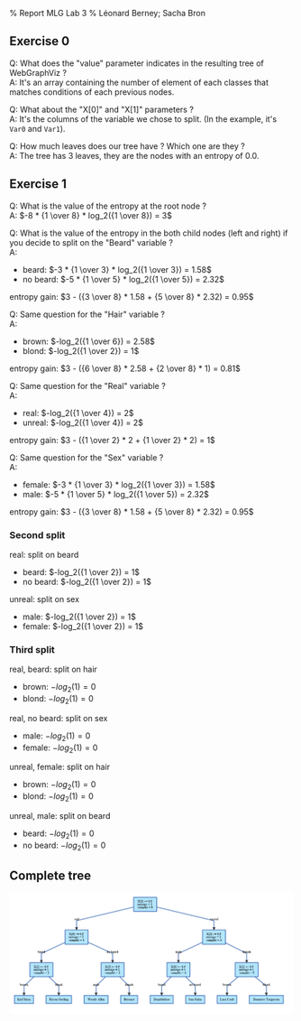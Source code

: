 % Report MLG Lab 3
% Léonard Berney; Sacha Bron

## Exercise 0

Q: What does the "value" parameter indicates in the resulting tree of WebGraphViz ?  
A: It's an array containing the number of element of each classes that matches conditions of each previous nodes.

Q: What about the "X[0]" and "X[1]" parameters ?  
A: It's the columns of the variable we chose to split. (In the example, it's `Var0` and `Var1`).

Q: How much leaves does our tree have ? Which one are they ?  
A: The tree has 3 leaves, they are the nodes with an entropy of 0.0.

## Exercise 1

Q: What is the value of the entropy at the root node ?  
A: $-8 * {1 \over 8} * log_2({1 \over 8}) = 3$

Q: What is the value of the entropy in the both child nodes (left and right) if you decide to split on the "Beard" variable ?  
A:

* beard: $-3 * {1 \over 3} * log_2({1 \over 3}) = 1.58$  
* no beard: $-5 * {1 \over 5} * log_2({1 \over 5}) = 2.32$

entropy gain: $3 - ({3 \over 8} * 1.58 + {5 \over 8} * 2.32) = 0.95$

Q: Same question for the "Hair" variable ?  
A:

* brown: $-log_2({1 \over 6}) = 2.58$
* blond: $-log_2({1 \over 2}) = 1$

entropy gain: $3 - ({6 \over 8} * 2.58 + {2 \over 8} * 1) = 0.81$

Q: Same question for the "Real" variable ?  
A:

* real: $-log_2({1 \over 4}) = 2$
* unreal: $-log_2({1 \over 4}) = 2$

entropy gain: $3 - ({1 \over 2} * 2 + {1 \over 2} * 2) = 1$

Q: Same question for the "Sex" variable ?  
A:

* female: $-3 * {1 \over 3} * log_2({1 \over 3}) = 1.58$  
* male: $-5 * {1 \over 5} * log_2({1 \over 5}) = 2.32$

entropy gain: $3 - ({3 \over 8} * 1.58 + {5 \over 8} * 2.32) = 0.95$

### Second split

real: split on beard

* beard: $-log_2({1 \over 2}) = 1$
* no beard: $-log_2({1 \over 2}) = 1$

unreal: split on sex

* male: $-log_2({1 \over 2}) = 1$
* female: $-log_2({1 \over 2}) = 1$

### Third split

real, beard: split on hair

* brown: $-log_2(1) = 0$
* blond: $-log_2(1) = 0$

real, no beard: split on sex

* male: $-log_2(1) = 0$
* female: $-log_2(1) = 0$

unreal, female: split on hair

* brown: $-log_2(1) = 0$
* blond: $-log_2(1) = 0$

unreal, male: split on beard

* beard: $-log_2(1) = 0$
* no beard: $-log_2(1) = 0$

## Complete tree

![](graph.mmd.png)
